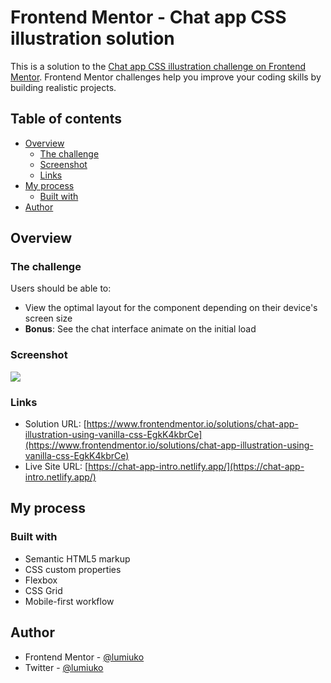 # Frontend Mentor - Chat app CSS illustration solution

This is a solution to the [Chat app CSS illustration challenge on Frontend Mentor](https://www.frontendmentor.io/challenges/chat-app-css-illustration-O5auMkFqY). Frontend Mentor challenges help you improve your coding skills by building realistic projects.

## Table of contents

- [Overview](#overview)
  - [The challenge](#the-challenge)
  - [Screenshot](#screenshot)
  - [Links](#links)
- [My process](#my-process)
  - [Built with](#built-with)
- [Author](#author)

## Overview

### The challenge

Users should be able to:

- View the optimal layout for the component depending on their device's screen size
- **Bonus**: See the chat interface animate on the initial load

### Screenshot

![](https://i.imgur.com/Essnrlw.png)

### Links

- Solution URL: [https://www.frontendmentor.io/solutions/chat-app-illustration-using-vanilla-css-EgkK4kbrCe](https://www.frontendmentor.io/solutions/chat-app-illustration-using-vanilla-css-EgkK4kbrCe)
- Live Site URL: [https://chat-app-intro.netlify.app/](https://chat-app-intro.netlify.app/)

## My process

### Built with

- Semantic HTML5 markup
- CSS custom properties
- Flexbox
- CSS Grid
- Mobile-first workflow

## Author

- Frontend Mentor - [@lumiuko](https://www.frontendmentor.io/profile/lumiuko)
- Twitter - [@lumiuko](https://www.twitter.com/lumiuko)
